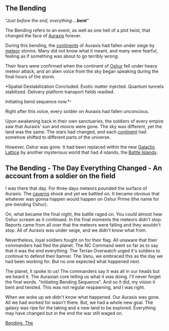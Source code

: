 ## The Bending

_"Just before the end, everything....**bent**"_

The Bending refers to an event, as well as one hell of a plot twist,
that changed the face of [Auraxis](Auraxis.md) forever.

During this bending, the [continents](continent.md) of Auraxis
had fallen under siege by [meteor](meteor.md) storms. Many did
not know what it meant, and many were fearful, feeling as if something
was about to go terribly wrong.

Their fears were confirmed when the continent of
[Oshur](Oshur.md) fell under heavy meteor attack, and an alien
voice from the sky began speaking during the final hours of the storm.

\*Spatial Destabilization Concluded.
Exotic matter injected. Quantum tunnels stabilized.
Delivery platform transport fields readied.

Initiating bend sequence now.\*<font size=-2>\*</font>

Right after this voice, every soldier on Auraxis had fallen unconcious.

Upon awakening back in their own sanctuaries, the soldiers of every
empire saw that Auraxis' sun and moons were gone. The sky was different,
yet the land was the same. The stars had changed, and each
[continent](continent.md) had somehow shifted to different parts
of the universe.

However, Oshur was gone. It had been replaced within the new [Galactic
Lattice](Galactic_Lattice.md) by another mysterious world that
had 4 islands, the [Battle Islands](Battle_Islands.md).

## The Bending - The Day Everything Changed - An account from a soldier on the field

I was there that day. For three days meteors pounded the surface of
Auraxis. The [caverns](caverns.md) shook and yet we battled on.
It became obvious that whatever was gonna happen would happen on Oshur
Prime (the name for pre-bending Oshur).

On, what became the final night, the battle raged on. You could almost
hear Oshur scream as it continued. In the final moments the meteors
didn't stop. Reports came from all over that the meteors were falling
and they wouldn't stop. All of Auraxis was under seige, and we didn't
know what from.

Nevertheless, loyal soldiers fought on for their flag. All unaware that
their commanders had fled the planet. The NC Command went so far as to
say that it was the end everything. The Terran Overwatch urged it's
soldiers to continue to defend their banner. The Vanu, we embraced this
as the day we had been working for. But no one expected what happened
next.

The planet, it spoke to us! The commanders say it was all in our heads
but we heard it. The Auraxian core telling us what it was doing. I'll
never forget the final words. "Initiating Bending Sequence". And so it
did, my vision it bent and twisted. This was not regular respawning, and
I was right.

When we woke up we didn't know what happened. Our Auraxis was gone. All
we had worked for wasn't there. But, we had a whole new goal. The galaxy
was ripe for the taking and a new land to be explored. Everything may
have changed but in the end the war still waged on.

[Bending, The](Category:Events.md)
